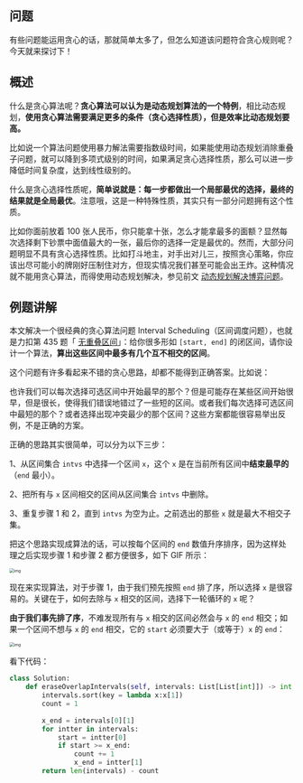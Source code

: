 ## 问题

有些问题能运用贪心的话，那就简单太多了，但怎么知道该问题符合贪心规则呢？今天就来探讨下！

## 概述

什么是贪心算法呢？**贪心算法可以认为是动态规划算法的一个特例**，相比动态规划，**使用贪心算法需要满足更多的条件（贪心选择性质），但是效率比动态规划要高。**

比如说一个算法问题使用暴力解法需要指数级时间，如果能使用动态规划消除重叠子问题，就可以降到多项式级别的时间，如果满足贪心选择性质，那么可以进一步降低时间复杂度，达到线性级别的。

什么是贪心选择性质呢，**简单说就是：每一步都做出一个局部最优的选择，最终的结果就是全局最优**。注意哦，这是一种特殊性质，其实只有一部分问题拥有这个性质。

比如你面前放着 100 张人民币，你只能拿十张，怎么才能拿最多的面额？显然每次选择剩下钞票中面值最大的一张，最后你的选择一定是最优的。然而，大部分问题明显不具有贪心选择性质。比如打斗地主，对手出对儿三，按照贪心策略，你应该出尽可能小的牌刚好压制住对方，但现实情况我们甚至可能会出王炸。这种情况就不能用贪心算法，而得使用动态规划解决，参见前文 [动态规划解决博弈问题](https://labuladong.github.io/algo/3/28/93/)。

## 例题讲解

本文解决一个很经典的贪心算法问题 Interval Scheduling（区间调度问题），也就是力扣第 435 题「 [无重叠区间](https://leetcode.cn/problems/non-overlapping-intervals/)」：给你很多形如 `[start, end]` 的闭区间，请你设计一个算法，**算出这些区间中最多有几个互不相交的区间**。

这个问题有许多看起来不错的贪心思路，却都不能得到正确答案。比如说：

也许我们可以每次选择可选区间中开始最早的那个？但是可能存在某些区间开始很早，但是很长，使得我们错误地错过了一些短的区间。或者我们每次选择可选区间中最短的那个？或者选择出现冲突最少的那个区间？这些方案都能很容易举出反例，不是正确的方案。

正确的思路其实很简单，可以分为以下三步：

1、从区间集合 `intvs` 中选择一个区间 `x`，这个 `x` 是在当前所有区间中**结束最早的**（`end` 最小）。

2、把所有与 `x` 区间相交的区间从区间集合 `intvs` 中删除。

3、重复步骤 1 和 2，直到 `intvs` 为空为止。之前选出的那些 `x` 就是最大不相交子集。

把这个思路实现成算法的话，可以按每个区间的 `end` 数值升序排序，因为这样处理之后实现步骤 1 和步骤 2 都方便很多，如下 GIF 所示：

<img src="https://labuladong.github.io/algo/images/interval/1.gif" alt="img" style="zoom: 50%;" />



现在来实现算法，对于步骤 1，由于我们预先按照 `end` 排了序，所以选择 `x` 是很容易的。关键在于，如何去除与 `x` 相交的区间，选择下一轮循环的 `x` 呢？

**由于我们事先排了序**，不难发现所有与 `x` 相交的区间必然会与 `x` 的 `end` 相交；如果一个区间不想与 `x` 的 `end` 相交，它的 `start` 必须要大于（或等于）`x` 的 `end`：

<img src="https://labuladong.github.io/algo/images/interval/2.jpg" alt="img" style="zoom:50%;" />

看下代码：

```python
class Solution:
    def eraseOverlapIntervals(self, intervals: List[List[int]]) -> int:
        intervals.sort(key = lambda x:x[1])
        count = 1
        
        x_end = intervals[0][1]
        for intter in intervals:
            start = intter[0]
            if start >= x_end:
                count += 1
                x_end = intter[1]
        return len(intervals) - count
```



